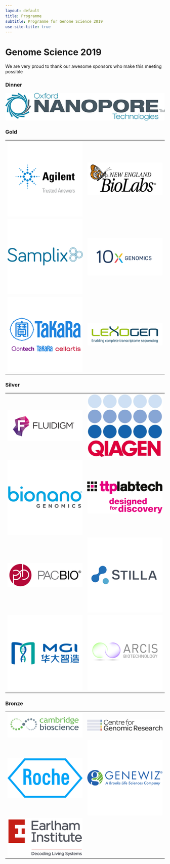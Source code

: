 ```yaml
---
layout: default
title: Programme
subtitle: Programme for Genome Science 2019
use-site-title: true
---
```


# Genome Science 2019

We are very proud to thank our awesome sponsors who make this meeting possible

### Dinner
![](logos/ONT_logo_TM_colour_300dpi_(003).converted.png)

### Gold

|   |   |
| ------------- |---------------| 
| ![](logos/Agilent_Logo_Tag_v_RGB_square.converted.png) | ![](logos/NEB_Logo_Co_800x58472.converted.png) |
| ![](logos/800x800_Samplix_logo.converted.png) | ![](logos/10X.converted.png) |
| ![](logos/Takara.converted.png) | ![](logos/Lexogen_Logo_RGB_Website.converted.png) |

### Silver

|   |   |
| ------------- |---------------| 
| ![](logos/Fluidigm.converted.png) | ![](logos/QLogo_30mm_RGB_jpeg_format_Qiagen.converted.png) |
| ![](logos/Bionano.converted.png) | ![](logos/TTPLT_design_discovery_stacked_right_Logo.converted.png) |
| ![](logos/PacBio_ShortLogo_color_RGB.converted.png) | ![](logos/Stilla.converted.png) |
| ![](logos/MGI.converted.png) | ![](logos/Arcis_Logo_72dpi_800x800pixels.converted.png) |

### Bronze

|   |   |
| ------------- |---------------| 
| ![](logos/Cambridge_Bioscience_Master_Logo_800x266.converted.png) | ![](logos/CGR_full_Logo.converted.png) |
| ![](logos/Roche_logo_large.converted.png) | ![](logos/GeneWiz.converted.png) |
| ![](logos/Earlham-Institute-double-strap-line-high-res_Logo.converted.png) |   |



